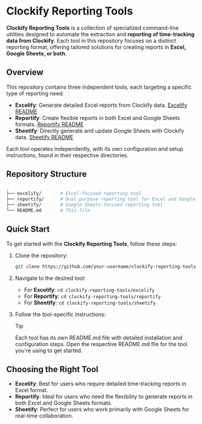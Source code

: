 # Clockify Reporting Tools

**Clockify Reporting Tools** is a collection of specialized command-line utilities designed to automate the extraction and **reporting of time-tracking data from Clockify**. Each tool in this repository focuses on a distinct reporting format, offering tailored solutions for creating reports in **Excel, Google Sheets, or both**.

## Overview

This repository contains three independent tools, each targeting a specific type of reporting need:

- **Excelify**: Generate detailed Excel reports from Clockify data. [Excelify README](/excelify/README.md)
- **Reportify**: Create flexible reports in both Excel and Google Sheets formats. [Reportify README](/reportify/README.md)
- **Sheetify**: Directly generate and update Google Sheets with Clockify data. [Sheetify README](/sheetify/README.md)

Each tool operates independently, with its own configuration and setup instructions, found in their respective directories.

## Repository Structure

```sh
.
├── excelify/       # Excel-focused reporting tool
├── reportify/      # Dual-purpose reporting tool for Excel and Google Sheets
├── sheetify/       # Google Sheets-focused reporting tool
└── README.md       # This file
```
## Quick Start

To get started with the **Clockify Reporting Tools**, follow these steps:

1. Clone the repository:

    ```sh
    git clone https://github.com/your-username/clockify-reporting-tools.git
    ```

2. Navigate to the desired tool:

    - For **Excelify**: `cd clockify-reporting-tools/excelify`
    - For **Reportify**: `cd clockify-reporting-tools/reportify`
    - For **Sheetify**: `cd clockify-reporting-tools/sheetify`

3. Follow the tool-specific instructions:

    > [!TIP]
    > Each tool has its own README.md file with detailed installation and configuration steps. Open the respective README.md file for the tool you're using to get started.

## Choosing the Right Tool

- **Excelify**: Best for users who require detailed time-tracking reports in Excel format.
- **Reportify**: Ideal for users who need the flexibility to generate reports in both Excel and Google Sheets formats.
- **Sheetify**: Perfect for users who work primarily with Google Sheets for real-time collaboration.
